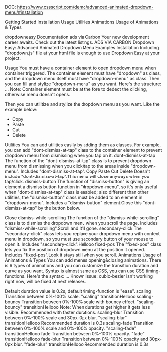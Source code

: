 DOC: https://www.cssscript.com/demo/advanced-animated-dropdown-menu/#installation


Getting Started
Installation
Usage
Utilities
Animations
Usage of Animations & Types

dropdowneasy
Documentation
ads via Carbon
Your new development career awaits. Check out the latest listings.
ADS VIA CARBON
Dropdown Easy: Advanced Animated Dropdown Menu Examples
Installation
Including "dropdown.js" file at your html file is enough to use Dropdown Easy at your project.
<script src="dropdown.js"></script>
Usage
You must have a container element to open dropdown menu when container triggered. The container element must have "dropdown" as class, and the dropdown menu itself must have "dropdown-menu" as class. Then you can fill and stylize "dropdown-menu" as you want. Here's the structure:
<element class="dropdown">
    <element class="dropdown-menu">
        ...
    </element>
</element>
Note: Container element must be at the fore to dedect the clicking, otherwise menu doesn't opens.

Then you can utilitize and stylize the dropdown menu as you want. Like the example below:
<div class="dropdown fade@0.1s-ease-in secondary-click">
    <div class="dropdown-menu">
        <ul>
            <li>Copy</li>
            <li>Paste</li>
            <li>Cut</li>
            <li>Delete</li>
        </ul>
    </div>
</div>
Utilities
You can add utilities easily by adding them as classes. For example, you can add "dont-dismiss-at-tap" class to the container element to prevent dropdown menu from dismissing when you tap on it.
dont-dismiss-at-tap
The function of the "dont-dismiss-at-tap" class is to prevent dropdown menu from dismissing when you click/tap to the areas inside "dropdown-menu".
Includes "dont-dismiss-at-tap".
Copy
Paste
Cut
Delete
Doesn't include "dont-dismiss-at-tap".This menu will close anyways when you tap/click.
dismiss-button
The function of "dismiss-button" is giving an element a dismiss button function in "dropdown-menu", so it's only useful when "dont-dismiss-at-tap" class is enabled; also different than other utilities, the "dismiss-button" class must be added to an element in "dropdown-menu".
Includes a "dismiss-button" element.Close this "dont-dismiss-at-tap" by the button below.

Close
dismiss-while-scrolling
The function of the "dismiss-while-scrolling" class is to dismiss the dropdown menu when you scroll the page.
Includes "dismiss-while-scrolling".Scroll and it'll gone.
secondary-click
The "secondary-click" class lets you replace your dropdown menu with context menu in dropdown, so you must use secondary button of your mouse to open it.
Includes "secondary-click".Hellooo
fixed-pos
The "fixed-pos" class lets you fix the position of dropdown menu at the position it opened.
Includes "fixed-pos".Look it stays still when you scroll.
Animations
Usage of Animations & Types
You can add menus opening&closing animations. There is 6 types of animations and you can customize the transition duration and curve as you want. Syntax is almost same as CSS, you can use CSS timing-functions. Here's the syntax:
<element class="dropdown [animationType]@[duration]s-[timing-function]...">
    <element class="dropdown-menu">
        ...
    </element>
</element>
Known Issue: cubic-bezier isn't working right now, will be fixed at next releases.

Default duration value is 0.2s, default timing-function is "ease".
scaling
Transition between 0%-100% scale.
"scaling" transitionHellooo
scaling-bouncy
Transition between 0%-100% scale with bouncy effect.
"scaling-bouncy" transitionHellooo
Note: When durations get higher it gets less visible. Recommended with faster durations.
scaling-blur
Transition between 0%-100% scale and 30px-0px blur.
"scaling-blur" transitionHellooo
Recommended duration is 0.3s
scaling-fade
Transition between 0%-100% scale and 0%-100% opacity.
"scaling-fade" transitionHellooo
fade
Transition between 0%-100% opacity.
"fade" transitionHellooo
fade-blur
Transition between 0%-100% opacity and 30px-0px blur.
"fade-blur" transitionHellooo
Recommended duration is 0.3s

